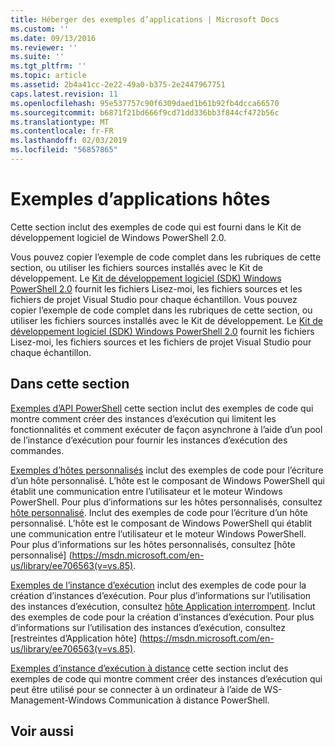 ```yaml
---
title: Héberger des exemples d’applications | Microsoft Docs
ms.custom: ''
ms.date: 09/13/2016
ms.reviewer: ''
ms.suite: ''
ms.tgt_pltfrm: ''
ms.topic: article
ms.assetid: 2b4a41cc-2e22-49a0-b375-2e2447967751
caps.latest.revision: 11
ms.openlocfilehash: 95e537757c90f6309daed1b61b92fb4dcca66570
ms.sourcegitcommit: b6871f21bd666f9cd71dd336bb3f844cf472b56c
ms.translationtype: MT
ms.contentlocale: fr-FR
ms.lasthandoff: 02/03/2019
ms.locfileid: "56857865"
---
```

# <a name="host-application-samples"></a>Exemples d’applications hôtes

Cette section inclut des exemples de code qui est fourni dans le Kit de développement logiciel de Windows PowerShell 2.0.

 Vous pouvez copier l’exemple de code complet dans les rubriques de cette section, ou utiliser les fichiers sources installés avec le Kit de développement. Le [Kit de développement logiciel (SDK) Windows PowerShell 2.0](https://www.microsoft.com/en-us/download/details.aspx?id=2560) fournit les fichiers Lisez-moi, les fichiers sources et les fichiers de projet Visual Studio pour chaque échantillon.
Vous pouvez copier l’exemple de code complet dans les rubriques de cette section, ou utiliser les fichiers sources installés avec le Kit de développement. Le [Kit de développement logiciel (SDK) Windows PowerShell 2.0](https://www.microsoft.com/en-us/download/details.aspx?id=2560) fournit les fichiers Lisez-moi, les fichiers sources et les fichiers de projet Visual Studio pour chaque échantillon.

## <a name="in-this-section"></a>Dans cette section

 [Exemples d’API PowerShell](./windows-powershell-api-samples.md) cette section inclut des exemples de code qui montre comment créer des instances d’exécution qui limitent les fonctionnalités et comment exécuter de façon asynchrone à l’aide d’un pool de l’instance d’exécution pour fournir les instances d’exécution des commandes.

 [Exemples d’hôtes personnalisés](./custom-host-samples.md) inclut des exemples de code pour l’écriture d’un hôte personnalisé. L’hôte est le composant de Windows PowerShell qui établit une communication entre l’utilisateur et le moteur Windows PowerShell. Pour plus d’informations sur les hôtes personnalisés, consultez [hôte personnalisé](https://msdn.microsoft.com/en-us/library/ee706563(v=vs.85).aspx).
Inclut des exemples de code pour l’écriture d’un hôte personnalisé. L’hôte est le composant de Windows PowerShell qui établit une communication entre l’utilisateur et le moteur Windows PowerShell. Pour plus d’informations sur les hôtes personnalisés, consultez [hôte personnalisé] (https://msdn.microsoft.com/en-us/library/ee706563(v=vs.85).

 [Exemples de l’instance d’exécution](./runspace-samples.md) inclut des exemples de code pour la création d’instances d’exécution. Pour plus d’informations sur l’utilisation des instances d’exécution, consultez [hôte Application interrompent](https://msdn.microsoft.com/en-us/library/ee706563(v=vs.85).aspx).
Inclut des exemples de code pour la création d’instances d’exécution. Pour plus d’informations sur l’utilisation des instances d’exécution, consultez [restreintes d’Application hôte] (https://msdn.microsoft.com/en-us/library/ee706563(v=vs.85).

 [Exemples d’instance d’exécution à distance](./remote-runspace-samples.md) cette section inclut des exemples de code qui montre comment créer des instances d’exécution qui peut être utilisé pour se connecter à un ordinateur à l’aide de WS-Management-Windows Communication à distance PowerShell.

## <a name="see-also"></a>Voir aussi
